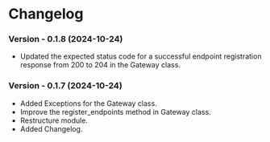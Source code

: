 # Changelog

### Version - 0.1.8 (2024-10-24)

- Updated the expected status code for a successful endpoint registration response from 200 to 204 in the Gateway class.

### Version - 0.1.7 (2024-10-24)

- Added Exceptions for the Gateway class.
- Improve the register_endpoints method in Gateway class.
- Restructure module.
- Added Changelog.